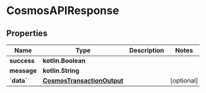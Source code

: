 # CosmosAPIResponse

## Properties

| Name         | Type                                                      | Description | Notes       |
| ------------ | --------------------------------------------------------- | ----------- | ----------- |
| **success**  | **kotlin.Boolean**                                        |             |             |
| **message**  | **kotlin.String**                                         |             |             |
| **\`data\`** | [**CosmosTransactionOutput**](cosmostransactionoutput.md) |             | \[optional] |
